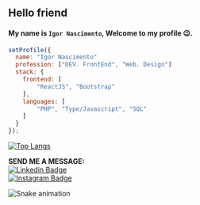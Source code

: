 ## Hello friend
#### My name is `Igor Nascimento`, Welcome to my profile 😉.<br>

```js
setProfile({
  name: "Igor Nascimento"
  profession: ["DEV. FrontEnd", "Web. Design"]
  stack: {
  	frontend: [
  		"ReactJS", "Bootstrap"
  	],
  	languages: [
  		"PHP", "Type/Javascript", "SQL"
  	]
  }
});
```

[![Top Langs](https://github-readme-stats.vercel.app/api/top-langs/?username=mr-nascimento&layout=compact&theme=omni)](https://github.com/anuraghazra/github-readme-stats)<br>


**SEND ME A MESSAGE:**<br> 
[![Linkedin Badge](https://img.shields.io/badge/-LinkedIn-blue?style=flat-square&logo=Linkedin&logoColor=white&link=https://www.linkedin.com/in/isadora-rodrigues-stangarlin-48402b141/)](https://www.linkedin.com/in/igor-nascimento-3b7aa214b/) 
<br>
[![Instagram Badge](https://img.shields.io/badge/-Instagram-green?style=flat-square&logo=Instagram&logoColor=white&link=https://www.instagram.com/papodedev/)](https://www.instagram.com/mr.igornascimento/)

<div>

  ![Snake animation](https://github.com/mr-nascimento/mr-nascimento/blob/output/github-contribution-grid-snake.svg)

</div>
